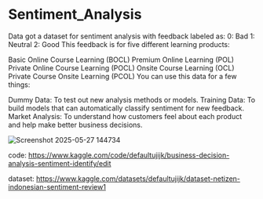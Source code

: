 # Sentiment_Analysis

Data got a dataset for sentiment analysis with feedback labeled as:
0: Bad
1: Neutral
2: Good
This feedback is for five different learning products:

Basic Online Course Learning (BOCL)
Premium Online Learning (POL)
Private Online Course Learning (POCL)
Onsite Course Learning (OCL)
Private Course Onsite Learning (PCOL)
You can use this data for a few things:

Dummy Data: To test out new analysis methods or models.
Training Data: To build models that can automatically classify sentiment for new feedback.
Market Analysis: To understand how customers feel about each product and help make better business decisions.

![Screenshot 2025-05-27 144734](https://github.com/user-attachments/assets/53048d95-fcf0-43de-8ba4-5c23c4923a1e)


code: https://www.kaggle.com/code/defaultujijk/business-decision-analysis-sentiment-identify/edit

dataset: https://www.kaggle.com/datasets/defaultujijk/dataset-netizen-indonesian-sentiment-review1
